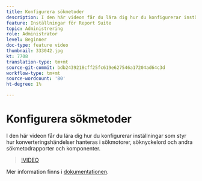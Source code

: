 ```yaml
---
title: Konfigurera sökmetoder
description: I den här videon får du lära dig hur du konfigurerar inställningar som styr hur konverteringshändelser hanteras i sökmotorer, söknyckelord och andra sökmetodrapporter och komponenter.
feature: Inställningar för Report Suite
topic: Administrering
role: Administrator
level: Beginner
doc-type: feature video
thumbnail: 333042.jpg
kt: 7708
translation-type: tm+mt
source-git-commit: bdb2439218cff25fc619e627546a17204ad64c3d
workflow-type: tm+mt
source-wordcount: '80'
ht-degree: 1%

---
```



# Konfigurera sökmetoder

I den här videon får du lära dig hur du konfigurerar inställningar som styr hur konverteringshändelser hanteras i sökmotorer, söknyckelord och andra sökmetodrapporter och komponenter.

>[!VIDEO](https://video.tv.adobe.com/v/333042/?quality=12&learn=on)

Mer information finns i [dokumentationen](https://experienceleague.adobe.com/docs/analytics/admin/admin-tools/finding-methods.html).
